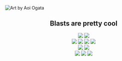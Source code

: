 <img width="auto" alt="Art by Aoi Ogata" src="https://i.imgur.com/g5PFLKM.jpg" />

<h2 align="center">Blasts are pretty cool</h2>
<div align="center">
  <img src="https://img.shields.io/docker/pulls/sphexator/hanekawa?style=for-the-badge&labelColor=ffffff&color=713395">
  <img src="https://img.shields.io/codacy/grade/e8177e35dc4b4a6c919ea173d1c6a5bf/dev?style=for-the-badge&labelColor=ffffff&color=713395">
</br>
  <img src="https://shields.io/badge/.NET-5/5-713395?style=for-the-badge&labelColor=ffffff&logoColor=713395">
  <img src="https://shields.io/badge/ASP.NET-5/5-713395?style=for-the-badge&labelColor=ffffff&logoColor=713395">
  <img src="https://shields.io/badge/Java-3/5-713395?style=for-the-badge&labelColor=ffffff&logoColor=713395">
  <img src="https://shields.io/badge/JavaScript-5/5-713395?style=for-the-badge&labelColor=ffffff&logoColor=713395">
</br>
  <img src="https://shields.io/badge/PostgreSQL-4/5-713395?style=for-the-badge&labelColor=ffffff&logoColor=713395">
  <img src="https://shields.io/badge/Redis-4/5-713395?style=for-the-badge&labelColor=ffffff&logoColor=713395">
  <br>
</div>

<div align="center">
  <img src="https://github-readme-stats.vercel.app/api/top-langs/?username=Sphexator&layout=compact&hide_border=true&title_color=ffffff&icon_color=713395&text_color=ffffff&bg_color=0d1117&show_icons=true&count_private=true">
  <img src="https://streak-stats.demolab.com?user=Sphexator&hide_border=true&background=EBEBEB00&stroke=713395&ring=713395&fire=EBEBEB&currStreakNum=EBEBEB&currStreakLabel=EBEBEB&sideLabels=EBEBEB&sideNums=713395">
  <img src="https://raw.githubusercontent.com/sphexator/sphexator/output/github-contribution-grid-snake-dark.svg#gh-dark-mode-only">
</div>
